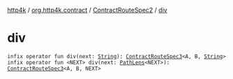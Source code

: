 [http4k](../../index.md) / [org.http4k.contract](../index.md) / [ContractRouteSpec2](index.md) / [div](./div.md)

# div

`infix operator fun div(next: `[`String`](https://kotlinlang.org/api/latest/jvm/stdlib/kotlin/-string/index.html)`): `[`ContractRouteSpec3`](../-contract-route-spec3/index.md)`<A, B, `[`String`](https://kotlinlang.org/api/latest/jvm/stdlib/kotlin/-string/index.html)`>`
`infix operator fun <NEXT> div(next: `[`PathLens`](../../org.http4k.lens/-path-lens/index.md)`<NEXT>): `[`ContractRouteSpec3`](../-contract-route-spec3/index.md)`<A, B, NEXT>`